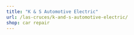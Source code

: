 ```yaml
---
title: "K & S Automotive Electric"
url: /las-cruces/k-and-s-automotive-electric/
shop: car repair
---
```


